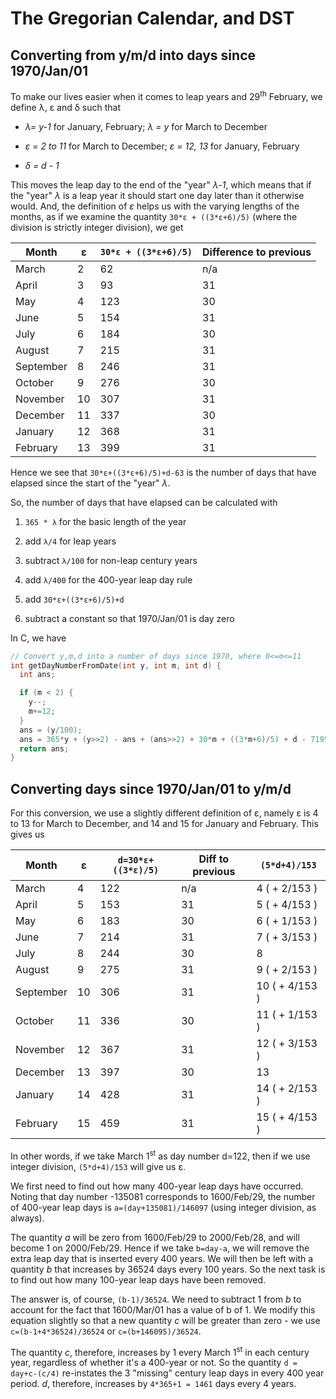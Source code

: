 # The Gregorian Calendar, and DST

## Converting from y/m/d into days since 1970/Jan/01

To make our lives easier when it comes to leap years and 29<sup>th</sup> February, we define λ, ε and δ such that

- *λ= y-1* for January, February; *λ = y* for March to December

- *ε = 2 to 11* for March to December; *ε = 12, 13* for January, February

- *δ = d - 1*

This moves the leap day to the end of the "year" *λ-1*, which means that if the "year" *λ* is a leap year it should start one day later than it otherwise would. And, the definition of *ε* helps us with the varying lengths of the months, as if we examine the quantity `30*ε + ((3*ε+6)/5)` (where the division is strictly integer division), we get

| Month     | ε   | `30*ε + ((3*ε+6)/5)` | Difference to previous |
| --------- | --- | -------------------- | ---------------------- |
| March     | 2   | 62                   | n/a                    |
| April     | 3   | 93                   | 31                     |
| May       | 4   | 123                  | 30                     |
| June      | 5   | 154                  | 31                     |
| July      | 6   | 184                  | 30                     |
| August    | 7   | 215                  | 31                     |
| September | 8   | 246                  | 31                     |
| October   | 9   | 276                  | 30                     |
| November  | 10  | 307                  | 31                     |
| December  | 11  | 337                  | 30                     |
| January   | 12  | 368                  | 31                     |
| February  | 13  | 399                  | 31                     |

Hence we see that `30*ε+((3*ε+6)/5)+d-63` is the number of days that have elapsed since the start of the "year" *λ*.

So, the number of days that have elapsed can be calculated with

1. `365 * λ` for the basic length of the year

2. add `λ/4` for leap years

3. subtract `λ/100` for non-leap century years

4. add `λ/400` for the 400-year leap day rule

5. add `30*ε+((3*ε+6)/5)+d`

6. subtract a constant so that 1970/Jan/01 is day zero

In C, we have

```c
// Convert y,m,d into a number of days since 1970, where 0<=m<=11
int getDayNumberFromDate(int y, int m, int d) {
  int ans;

  if (m < 2) {
    y--;
    m+=12;
  }
  ans = (y/100);
  ans = 365*y + (y>>2) - ans + (ans>>2) + 30*m + ((3*m+6)/5) + d - 719531;
  return ans;
}
```

## Converting days since 1970/Jan/01 to y/m/d

For this conversion, we use a slightly different definition of ε, namely ε is 4 to 13 for March to December, and 14 and 15 for January and February. This gives us

| Month     | ε   | `d=30*ε+((3*ε)/5)` | Diff to previous | `(5*d+4)/153`  |
| --------- | --- | ------------------ | ---------------- | -------------- |
| March     | 4   | 122                | n/a              | 4 ( + 2/153 )  |
| April     | 5   | 153                | 31               | 5 ( + 4/153 )  |
| May       | 6   | 183                | 30               | 6 ( + 1/153 )  |
| June      | 7   | 214                | 31               | 7 ( + 3/153 )  |
| July      | 8   | 244                | 30               | 8              |
| August    | 9   | 275                | 31               | 9 ( + 2/153 )  |
| September | 10  | 306                | 31               | 10 ( + 4/153 ) |
| October   | 11  | 336                | 30               | 11 ( + 1/153 ) |
| November  | 12  | 367                | 31               | 12 ( + 3/153 ) |
| December  | 13  | 397                | 30               | 13             |
| January   | 14  | 428                | 31               | 14 ( + 2/153 ) |
| February  | 15  | 459                | 31               | 15 ( + 4/153 ) |

In other words, if we take March 1<sup>st</sup> as day number d=122, then if we use integer division, `(5*d+4)/153` will give us ε.

We first need to find out how many 400-year leap days have occurred. Noting that day number -135081 corresponds to 1600/Feb/29, the number of 400-year leap days is `a=(day+135081)/146097` (using integer division, as always).

The quantity *a* will be zero from 1600/Feb/29 to 2000/Feb/28, and will become 1 on 2000/Feb/29. Hence if we take `b=day-a`, we will remove the extra leap day that is inserted every 400 years. We will then be left with a quantity *b* that increases by 36524 days every 100 years. So the next task is to find out how many 100-year leap days have been removed.

The answer is, of course, `(b-1)/36524`. We need to subtract 1 from *b* to account for the fact that 1600/Mar/01 has a value of b of 1. We modify this equation slightly so that a new quantity *c* will be greater than zero - we use `c=(b-1+4*36524)/36524` or `c=(b+146095)/36524`.

The quantity *c*, therefore, increases by 1 every March 1<sup>st</sup> in each century year, regardless of whether it's a 400-year or not. So the quantity `d = day+c-(c/4)` re-instates the 3 "missing" century leap days in every 400 year period. *d*, therefore, increases by `4*365+1 = 1461` days every 4 years.


























